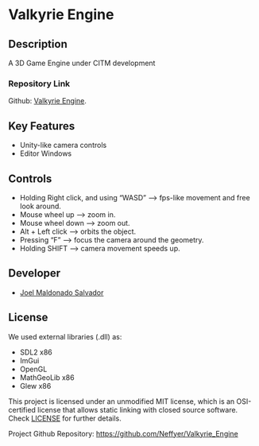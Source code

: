 # Valkyrie Engine

## Description

A 3D Game Engine under CITM development

### Repository Link

Github: [Valkyrie Engine](https://github.com/Neffyer/Valkyrie_Engine).

## Key Features

 - Unity-like camera controls
 - Editor Windows

## Controls

 - Holding Right click, and using “WASD” --> fps-like movement and free look around.
 - Mouse wheel up --> zoom in.
 - Mouse wheel down --> zoom out.
 - Alt + Left click --> orbits the object.
 - Pressing “F” --> focus the camera around the geometry.
 - Holding SHIFT --> camera movement speeds up.


## Developer

 - [Joel Maldonado Salvador](https://github.com/neffyer)

## License

We used external libraries (.dll) as:

 - SDL2 x86
 - ImGui
 - OpenGL
 - MathGeoLib x86
 - Glew x86

This project is licensed under an unmodified MIT license, which is an OSI-certified license that allows static linking with closed source software. Check [LICENSE](https://github.com/git/git-scm.com/blob/main/MIT-LICENSE.txt) for further details.

Project Github Repository: https://github.com/Neffyer/Valkyrie_Engine
